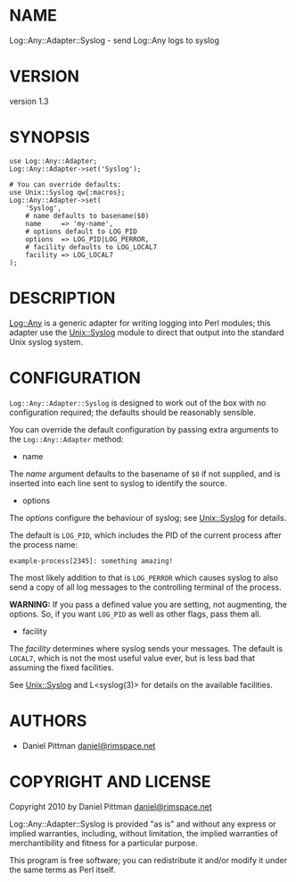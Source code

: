 # NAME

Log::Any::Adapter::Syslog - send Log::Any logs to syslog

# VERSION

version 1.3

# SYNOPSIS

    use Log::Any::Adapter;
    Log::Any::Adapter->set('Syslog');

    # You can override defaults:
    use Unix::Syslog qw{:macros};
    Log::Any::Adapter->set(
        'Syslog',
        # name defaults to basename($0)
        name     => 'my-name',
        # options default to LOG_PID
        options  => LOG_PID|LOG_PERROR,
        # facility defaults to LOG_LOCAL7
        facility => LOG_LOCAL7
    );

# DESCRIPTION

[Log::Any](http://search.cpan.org/perldoc?Log::Any) is a generic adapter for writing logging into Perl modules; this
adapter use the [Unix::Syslog](http://search.cpan.org/perldoc?Unix::Syslog) module to direct that output into the standard
Unix syslog system.

# CONFIGURATION

`Log::Any::Adapter::Syslog` is designed to work out of the box with no
configuration required; the defaults should be reasonably sensible.

You can override the default configuration by passing extra arguments to the
`Log::Any::Adapter` method:

- name

The _name_ argument defaults to the basename of `$0` if not supplied, and is
inserted into each line sent to syslog to identify the source.

- options

The _options_ configure the behaviour of syslog; see [Unix::Syslog](http://search.cpan.org/perldoc?Unix::Syslog) for
details.

The default is `LOG_PID`, which includes the PID of the current process after
the process name:

    example-process[2345]: something amazing!

The most likely addition to that is `LOG_PERROR` which causes syslog to also
send a copy of all log messages to the controlling terminal of the process.

__WARNING:__ If you pass a defined value you are setting, not augmenting, the
options.  So, if you want `LOG_PID` as well as other flags, pass them all.

- facility

The _facility_ determines where syslog sends your messages.  The default is
`LOCAL7`, which is not the most useful value ever, but is less bad that
assuming the fixed facilities.

See [Unix::Syslog](http://search.cpan.org/perldoc?Unix::Syslog) and L<syslog(3)> for details on the available facilities.

# AUTHORS

- Daniel Pittman <daniel@rimspace.net>

# COPYRIGHT AND LICENSE

Copyright 2010 by Daniel Pittman <daniel@rimspace.net>

Log::Any::Adapter::Syslog is provided "as is" and without any express or
implied warranties, including, without limitation, the implied warranties of
merchantibility and fitness for a particular purpose.

This program is free software; you can redistribute it and/or modify it under
the same terms as Perl itself.